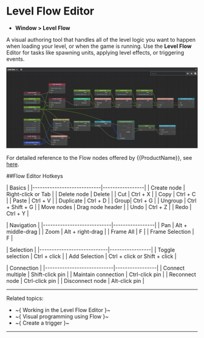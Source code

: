 # Level Flow Editor


- **Window > Level Flow**

A visual authoring tool that handles all of the level logic you want to happen when loading your level, or when the game is running. Use the **Level Flow** Editor for tasks like spawning units, applying level effects, or triggering events.

![Level Flow Editor](../../images/levelFlow.png)

For detailed reference to the Flow nodes offered by {{ProductName}}, see [here](../../../flow_ref/index.html).

##Flow Editor Hotkeys

|  Basics |
|----------------------------|-----------------|
| Create node | Right-click or Tab |
| Delete node | Delete            |
| Cut |      Ctrl + X        |
| Copy |      Ctrl + C        |
| Paste |         Ctrl + V     |
| Duplicate |       Ctrl + D       |
| Group|      Ctrl + G        |
| Ungroup |       Ctrl + Shift + G       |
| Move nodes |       Drag node header       |
| Undo |    Ctrl + Z      |
| Redo |    Ctrl + Y      |


|  Navigation    |
|----------------------------|-----------------|
| Pan | Alt + middle-drag |
| Zoom | Alt + right-drag             |
| Frame All | F             |
| Frame Selection | F         |


| Selection |
|----------------------------|-----------------|
| Toggle selection | Ctrl + click |
| Add Selection | Ctrl + click or Shift + click            |



| Connection |
|----------------------------|-----------------|
| Connect multiple | Shift-click pin |
| Maintain connection | Ctrl-click pin             |
| Reconnect node | Ctrl-click pin             |
| Disconnect node | Alt-click pin             |



---
Related topics:
-	~{ Working in the Level Flow Editor }~
-	~{ Visual programming using Flow }~
-	~{ Create a trigger }~
---

